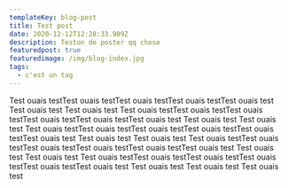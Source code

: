 ```yaml
---
templateKey: blog-post
title: Test post
date: 2020-12-12T12:28:33.909Z
description: Teston de poster qq chose
featuredpost: true
featuredimage: /img/blog-index.jpg
tags:
  - c'est un tag
---
```

Test ouais testTest ouais testTest ouais testTest ouais testTest ouais test Test ouais test Test ouais test Test ouais testTest ouais testTest ouais testTest ouais testTest ouais testTest ouais test Test ouais test Test ouais test Test ouais testTest ouais testTest ouais testTest ouais testTest ouais testTest ouais test Test ouais test Test ouais test Test ouais testTest ouais testTest ouais testTest ouais testTest ouais testTest ouais test Test ouais test Test ouais test Test ouais testTest ouais testTest ouais testTest ouais testTest ouais testTest ouais test Test ouais test Test ouais test Test ouais test